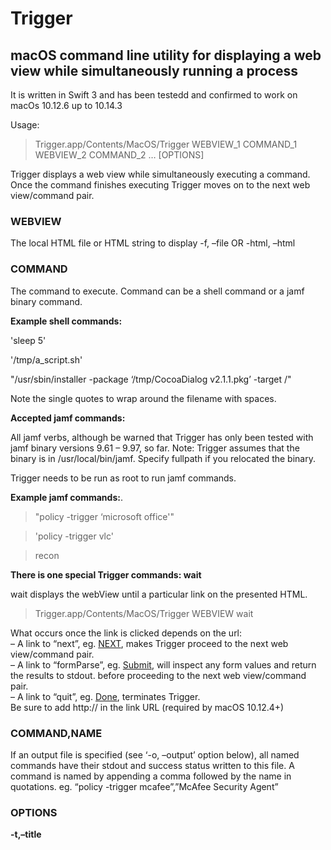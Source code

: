 # Trigger
## macOS command line utility for displaying a web view while simultaneously running a process
It is written in Swift 3 and has been testedd and confirmed to work on macOs 10.12.6 up to 10.14.3


Usage:

>Trigger.app/Contents/MacOS/Trigger WEBVIEW_1 COMMAND_1 WEBVIEW_2 COMMAND_2 … [OPTIONS]

Trigger displays a web view while simultaneously executing a command. Once the command finishes executing Trigger moves on to the next web view/command pair.

### WEBVIEW
The local HTML file or HTML string to display
-f, –file <path to file>
OR
-html, –html <HTML string>

### COMMAND
The command to execute. Command can be a shell command or a jamf binary command.

**Example shell commands:** 

'sleep 5'

'/tmp/a_script.sh'

"/usr/sbin/installer -package ‘/tmp/CocoaDialog v2.1.1.pkg’ -target /"

Note the single quotes to wrap around the filename with spaces.

**Accepted jamf commands:** 

All jamf verbs, although be warned that Trigger has only been tested with jamf binary versions 9.61 – 9.97, so far.
Note: Trigger assumes that the binary is in /usr/local/bin/jamf. Specify fullpath if you relocated the binary.

Trigger needs to be run as root to run jamf commands.

**Example jamf commands:**. 
>"policy -trigger ‘microsoft office'"  

>'policy -trigger vlc'

>recon

**There is one special Trigger commands: wait** 

wait displays the webView until a particular link on the presented HTML.

>Trigger.app/Contents/MacOS/Trigger WEBVIEW wait 

What occurs once the link is clicked depends on the url:  
– A link to “next”, eg. <a href=”http://next”>NEXT</a>, makes Trigger proceed to the next web view/command pair.  
– A link to “formParse”, eg. <a href=”http://formParse”>Submit</a>, will inspect any form values and return the results to stdout. before proceeding to the next web view/command pair.  
– A link to “quit”, eg. <a href=”http://quit”>Done</a>, terminates Trigger.  
Be sure to add http:// in the link URL (required by macOS 10.12.4+)

### COMMAND,NAME
If an output file is specified (see ‘-o, –output’ option below), all named commands have their stdout and success status written to this file.
A command is named by appending a comma followed by the name in quotations.
eg. “policy -trigger mcafee”,”McAfee Security Agent”

### OPTIONS
**-t,–title <title>**
Title of the Trigger window.
By default there is no title.

**-h, –height <window height>**
Height, in pixels, of content window.
Default height is 320px.

**-w, –width <window width>**
Width, in pixels, of content window.
Must be within the minimum and maximum width of the content window.
Default width is 360px.

**–noTitleBar, –notitlebar**
Hides the titlebar.

**–fullscreen**
Puts the Trigger webView in fullscreen mode, and disables process switching, the dock, the apple menu, the menubar, and although the expose funtion key still works the user will be unable to switch to another application. Shift-command-Q for logout will work.
There is no title bar when in fullscreen mode.

**–blurry**
Applies a blurry overlay to the screen, behind the webView. 
Cannot be used in conjunction with –fullscreen.

**-o, –output <output file fullpath>**
Creates an output html file. All named commands have their results written to it.
  
### EXAMPLES
>/usr/local/Trigger.app/Contents/MacOS/Trigger --file /tmp/power_prompt.html wait --width 800 --height 600

>/usr/local/Trigger.app/Contents/MacOS/Trigger --file /tmp/progress_wheel.html 'sleep 5'

>/usr/local/Trigger.app/Contents/MacOS/Trigger --file /tmp/installing_word.html "jamf policy -trigger 'word 2019'" --width 800 --height 600 --blurry

>/usr/local/Trigger.app/Contents/MacOS/Trigger --file /tmp/installing_word.html "/usr/sbin/installer -package '/tmp/CocoaDialog v2.1.1.pkg' -target /” --fullscreen
